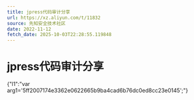 ```yaml
---
title: jpress代码审计分享
url: https://xz.aliyun.com/t/11832
source: 先知安全技术社区
date: 2022-11-12
fetch_date: 2025-10-03T22:28:55.119848
---
```


# jpress代码审计分享

{"l1":"var arg1='5ff2007174e3362e0622665b9ba4cad6b76dc0ed8cc23e0145';"}